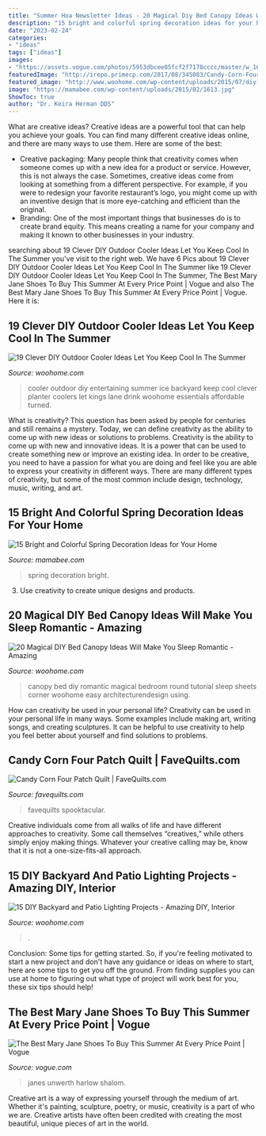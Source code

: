 ```yaml
---
title: "Summer Hoa Newsletter Ideas - 20 Magical Diy Bed Canopy Ideas Will Make You Sleep Romantic"
description: "15 bright and colorful spring decoration ideas for your home"
date: "2023-02-24"
categories:
- "ideas"
tags: ["ideas"]
images:
- "https://assets.vogue.com/photos/5953dbcee05fcf2f7178cccc/master/w_1600%2Cc_limit/00-lede-mary-jane.jpg"
featuredImage: "http://irepo.primecp.com/2017/08/345083/Candy-Corn-Four-Patch-Quilt_Large600_ID-2404523.jpg?v=2404523"
featured_image: "http://www.woohome.com/wp-content/uploads/2015/07/diy-bed-canopy-woohome-20.jpg"
image: "https://mamabee.com/wp-content/uploads/2015/02/1613.jpg"
ShowToc: true
author: "Dr. Keira Herman DDS"
---
```



What are creative ideas?
Creative ideas are a powerful tool that can help you achieve your goals. You can find many different creative ideas online, and there are many ways to use them. Here are some of the best:  
- Creative packaging: Many people think that creativity comes when someone comes up with a new idea for a product or service. However, this is not always the case. Sometimes, creative ideas come from looking at something from a different perspective. For example, if you were to redesign your favorite restaurant’s logo, you might come up with an inventive design that is more eye-catching and efficient than the original. 
- Branding: One of the most important things that businesses do is to create brand equity. This means creating a name for your company and making it known to other businesses in your industry.

	

		
searching about 19 Clever DIY Outdoor Cooler Ideas Let You Keep Cool In The Summer you've visit to the right web. We have 6 Pics about 19 Clever DIY Outdoor Cooler Ideas Let You Keep Cool In The Summer like 19 Clever DIY Outdoor Cooler Ideas Let You Keep Cool In The Summer, The Best Mary Jane Shoes To Buy This Summer At Every Price Point | Vogue and also The Best Mary Jane Shoes To Buy This Summer At Every Price Point | Vogue. Here it is:
		
    
## 19 Clever DIY Outdoor Cooler Ideas Let You Keep Cool In The Summer

<img loading=lazy src="http://www.woohome.com/wp-content/uploads/2015/06/outdoor-cooler-ideas-woohome-14.jpg" onerror="this.onerror=null;this.src='https://tse2.mm.bing.net/th?id=OIP.fzLKgrsi-p-2oY4n3SMD1QHaK4&amp;pid=15.1';" alt="19 Clever DIY Outdoor Cooler Ideas Let You Keep Cool In The Summer">

_Source: woohome.com_

>cooler outdoor diy entertaining summer ice backyard keep cool clever planter coolers let kings lane drink woohome essentials affordable turned. 

	

What is creativity? This question has been asked by people for centuries and still remains a mystery. Today, we can define creativity as the ability to come up with new ideas or solutions to problems.
Creativity is the ability to come up with new and innovative ideas. It is a power that can be used to create something new or improve an existing idea. In order to be creative, you need to have a passion for what you are doing and feel like you are able to express your creativity in different ways. There are many different types of creativity, but some of the most common include design, technology, music, writing, and art.

    
## 15 Bright And Colorful Spring Decoration Ideas For Your Home

<img loading=lazy src="https://mamabee.com/wp-content/uploads/2015/02/1613.jpg" onerror="this.onerror=null;this.src='https://tse1.mm.bing.net/th?id=OIP.OXoRuovaqXS6fPisObRSfwHaJT&amp;pid=15.1';" alt="15 Bright and Colorful Spring Decoration Ideas for Your Home">

_Source: mamabee.com_

>spring decoration bright. 

	

3. Use creativity to create unique designs and products.

    
## 20 Magical DIY Bed Canopy Ideas Will Make You Sleep Romantic - Amazing

<img loading=lazy src="http://www.woohome.com/wp-content/uploads/2015/07/diy-bed-canopy-woohome-20.jpg" onerror="this.onerror=null;this.src='https://tse2.mm.bing.net/th?id=OIP.hMusZttymJ7MMqjgFvFkxQHaJ4&amp;pid=15.1';" alt="20 Magical DIY Bed Canopy Ideas Will Make You Sleep Romantic - Amazing">

_Source: woohome.com_

>canopy bed diy romantic magical bedroom round tutorial sleep sheets corner woohome easy architecturendesign using. 

	

How can creativity be used in your personal life?
Creativity can be used in your personal life in many ways. Some examples include making art, writing songs, and creating sculptures. It can be helpful to use creativity to help you feel better about yourself and find solutions to problems.

    
## Candy Corn Four Patch Quilt | FaveQuilts.com

<img loading=lazy src="http://irepo.primecp.com/2017/08/345083/Candy-Corn-Four-Patch-Quilt_Large600_ID-2404523.jpg?v=2404523" onerror="this.onerror=null;this.src='https://tse1.mm.bing.net/th?id=OIP.SyDHv-FUq_iqPbV4cnJuxwDfEX&amp;pid=15.1';" alt="Candy Corn Four Patch Quilt | FaveQuilts.com">

_Source: favequilts.com_

>favequilts spooktacular. 

	

Creative individuals come from all walks of life and have different approaches to creativity. Some call themselves “creatives,” while others simply enjoy making things. Whatever your creative calling may be, know that it is not a one-size-fits-all approach.

    
## 15 DIY Backyard And Patio Lighting Projects - Amazing DIY, Interior

<img loading=lazy src="https://www.woohome.com/wp-content/uploads/2016/05/paito-yard-lighting-summer-14.jpg" onerror="this.onerror=null;this.src='https://tse3.mm.bing.net/th?id=OIP.UTKFPR8jKpM0Cf_BNaRD2AHaLG&amp;pid=15.1';" alt="15 DIY Backyard and Patio Lighting Projects - Amazing DIY, Interior">

_Source: woohome.com_

>. 

	

Conclusion: Some tips for getting started.
So, if you're feeling motivated to start a new project and don't have any guidance or ideas on where to start, here are some tips to get you off the ground. From finding supplies you can use at home to figuring out what type of project will work best for you, these six tips should help!

    
## The Best Mary Jane Shoes To Buy This Summer At Every Price Point | Vogue

<img loading=lazy src="https://assets.vogue.com/photos/5953dbcee05fcf2f7178cccc/master/w_1600%2Cc_limit/00-lede-mary-jane.jpg" onerror="this.onerror=null;this.src='https://tse4.mm.bing.net/th?id=OIP.UJ5b1AYKxmosRq6bsLQOFwHaLH&amp;pid=15.1';" alt="The Best Mary Jane Shoes To Buy This Summer At Every Price Point | Vogue">

_Source: vogue.com_

>janes unwerth harlow shalom. 

	

Creative art is a way of expressing yourself through the medium of art. Whether it's painting, sculpture, poetry, or music, creativity is a part of who we are. Creative artists have often been credited with creating the most beautiful, unique pieces of art in the world.

